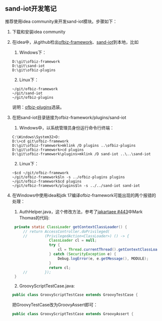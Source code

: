 ## sand-iot开发笔记

推荐使用idea community来开发sand-iot模块。步骤如下：
1. 下载和安装idea community
2. 在idea中，从github检出[ofbiz-framework](https://github.com/apache/ofbiz-framework)、[sand-iot](https://github.com/langhua/sand-iot)到本地，比如

   1. Windows下：
    
   ```shell
   D:\git\ofbiz-framework
   D:\git\sand-iot
   D:\git\ofbiz-plugins
   ```
    
   2. Linux下：
    
   ```shell
   ~/git/ofbiz-framework
   ~/git/sand-iot
   ~/git/ofbiz-plugins
   ```
    
   说明：[ofbiz-plugins](https://github.com/apache/ofbiz-plugins)选装。


3. 在把sand-iot目录链接为ofbiz-framework/plugins/sand-iot
   1. Windows中，以系统管理员身份运行命令行终端：

   ```shell
   C:\Windows\System32>D:
   D:\>cd git\ofbiz-framework
   D:\git\ofbiz-framework>mklink /D plugins ..\ofbiz-plugins
   D:\git\ofbiz-framework>cd plugins
   D:\git\ofbiz-framework\plugins>mklink /D sand-iot ..\..\sand-iot
   ```

   2. Linux下：

   ```shell
   ~$cd ~/git/ofbiz-framework
   ~/git/ofbiz-framework$ln -s ../ofbiz-plugins plugins
   ~/git/ofbiz-framework$cd plugins
   ~/git/ofbiz-framework/plugins$ln -s ../../sand-iot sand-iot
   ```


4. 在Windows中使用idea和jdk 17编译ofbiz-framework可能出现的两个报错的处理：
   1. AuthHelper.java，这个修改方法，参考了[jakartaee #443](https://github.com/jakartaee/servlet/issues/443)中Mark Thomas的代码:
   ```java
    private static ClassLoader getContextClassLoader() {
        // return AccessController.doPrivileged(
        //        (PrivilegedAction<ClassLoader>) () -> {
                    ClassLoader cl = null;
                    try {
                        cl = Thread.currentThread().getContextClassLoader();
                    } catch (SecurityException e) {
                        Debug.logError(e, e.getMessage(), MODULE);
                    }
                    return cl;
        //        });
    }
   ```
   2. GroovyScriptTestCase.java:
   ```java
   public class GroovyScriptTestCase extends GroovyTestCase {
   ```
   把GroovyTestCase改为GroovyAssert即可：
   ```java
   public class GroovyScriptTestCase extends GroovyAssert {
   ```
